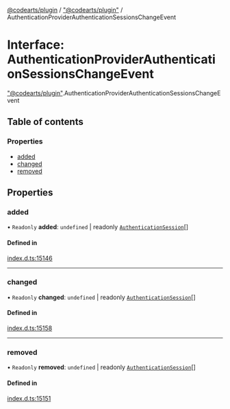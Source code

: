 [@codearts/plugin](../README.md) / ["@codearts/plugin"](../modules/_codearts_plugin_.md) / AuthenticationProviderAuthenticationSessionsChangeEvent

# Interface: AuthenticationProviderAuthenticationSessionsChangeEvent

["@codearts/plugin"](../modules/_codearts_plugin_.md).AuthenticationProviderAuthenticationSessionsChangeEvent

## Table of contents

### Properties

- [added](codearts_plugin_.AuthenticationProviderAuthenticationSessionsChangeEvent.md#added)
- [changed](codearts_plugin_.AuthenticationProviderAuthenticationSessionsChangeEvent.md#changed)
- [removed](codearts_plugin_.AuthenticationProviderAuthenticationSessionsChangeEvent.md#removed)

## Properties

### added

• `Readonly` **added**: `undefined` \| readonly [`AuthenticationSession`](codearts_plugin_.AuthenticationSession.md)[]

#### Defined in

[index.d.ts:15146](https://github.com/huaweicloud/cloudide-plugin-api/blob/84e382d/index.d.ts#L15146)

___

### changed

• `Readonly` **changed**: `undefined` \| readonly [`AuthenticationSession`](codearts_plugin_.AuthenticationSession.md)[]

#### Defined in

[index.d.ts:15158](https://github.com/huaweicloud/cloudide-plugin-api/blob/84e382d/index.d.ts#L15158)

___

### removed

• `Readonly` **removed**: `undefined` \| readonly [`AuthenticationSession`](codearts_plugin_.AuthenticationSession.md)[]

#### Defined in

[index.d.ts:15151](https://github.com/huaweicloud/cloudide-plugin-api/blob/84e382d/index.d.ts#L15151)
